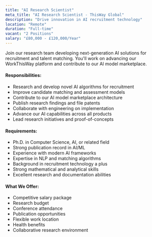 ```yaml
---
title: "AI Research Scientist"
meta_title: "AI Research Scientist - ThisWay Global"
description: "Drive innovation in AI recruitment technology"
location: "Remote"
duration: "Full-time"
vacant: "2 Positions"
salary: "£80,000 - £120,000/Year"
---
```


Join our research team developing next-generation AI solutions for recruitment and talent matching. You'll work on advancing our WorkThisWay platform and contribute to our AI model marketplace.

#### Responsibilities:

- Research and develop novel AI algorithms for recruitment
- Improve candidate matching and assessment models
- Contribute to our AI model marketplace architecture
- Publish research findings and file patents
- Collaborate with engineering on implementation
- Advance our AI capabilities across all products
- Lead research initiatives and proof-of-concepts

#### Requirements:

- Ph.D. in Computer Science, AI, or related field
- Strong publication record in AI/ML
- Experience with modern AI frameworks
- Expertise in NLP and matching algorithms
- Background in recruitment technology a plus
- Strong mathematical and analytical skills
- Excellent research and documentation abilities

#### What We Offer:

- Competitive salary package
- Research budget
- Conference attendance
- Publication opportunities
- Flexible work location
- Health benefits
- Collaborative research environment
